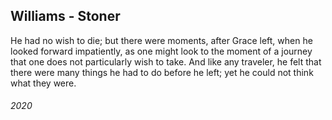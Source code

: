 ## Williams - Stoner

He had no wish to die; but there were moments, after Grace left, when he looked forward impatiently, as one might look to the moment of a journey that one does not particularly wish to take.
And like any traveler, he felt that there were many things he had to do before he left; yet he could not think what they were.


###### 2020